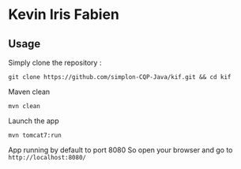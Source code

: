 # Kevin Iris Fabien

## Usage
Simply clone the repository :
```
git clone https://github.com/simplon-CQP-Java/kif.git && cd kif
```

Maven clean
```
mvn clean
```

Launch the app
```
mvn tomcat7:run
```

App running by default to port 8080
So open your browser and go to ```http://localhost:8080/```
